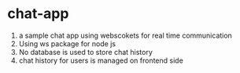 # chat-app

1. a sample chat app using webscokets for real time communication
2. Using ws package for node js
2. No database is used to store chat history 
4. chat history for users is managed on frontend side
